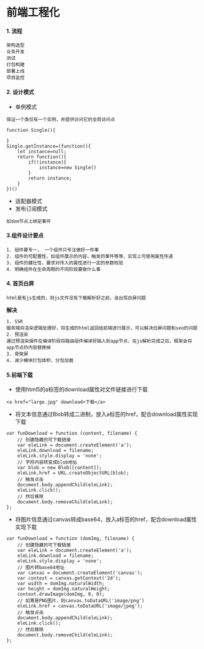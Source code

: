 # 前端工程化

#### 1. 流程

```
架构选型
业务开发
测试
打包构建
部署上线
项目监控
```



#### 2. 设计模式

- 单例模式

```
保证一个类仅有一个实例，并提供访问它的全局访问点

function Single(){

}
Single.getInstance=(function(){
	let instance=null;
	return function(){
		if(!instance){
			instance=new Single()
		}
		return instance;
	}
})()
```

- 适配器模式
- 发布订阅模式

```
如dom节点上绑定事件
```



#### 3.组件设计要点 

```
1. 组件要专一， 一个组件只专注做好一件事
2. 组件的可配置性，如组件展示的内容，触发的事件等等，实现上可使用属性传递
3. 组件的健壮性，要求对传入的属性进行一定的参数校验
4. 明确组件在生命周期的不同阶段要做什么事
```



#### 4. 首页白屏

```
html是有js生成的，则js文件没有下载解析好之前，会出现白屏问题
```

**解决**

```
1. SSR
服务端将渲染逻辑处理好，将生成的html返回给前端进行展示，可以解决白屏问题和seo的问题
2. 预渲染
通过预渲染插件在编译阶段将路由组件编译好插入到app节点，在js解析完成之后，框架会将app节点的内容替换掉
3. 骨架屏
4. 减少模块打包体积，分包加载
```



#### 5.前端下载

- 使用html5的a标签的download属性对文件链接进行下载

```
<a href="large.jpg" download>下载</a>
```

- 将文本信息通过Blob转成二进制，放入a标签的href，配合download属性实现下载

```
var funDownload = function (content, filename) {
    // 创建隐藏的可下载链接
    var eleLink = document.createElement('a');
    eleLink.download = filename;
    eleLink.style.display = 'none';
    // 字符内容转变成blob地址
    var blob = new Blob([content]);
    eleLink.href = URL.createObjectURL(blob);
    // 触发点击
    document.body.appendChild(eleLink);
    eleLink.click();
    // 然后移除
    document.body.removeChild(eleLink);
};
```

- 将图片信息通过canvas转成base64，放入a标签的href，配合download属性实现下载

```
var funDownload = function (domImg, filename) {
    // 创建隐藏的可下载链接
    var eleLink = document.createElement('a');
    eleLink.download = filename;
    eleLink.style.display = 'none';
    // 图片转base64地址
    var canvas = document.createElement('canvas');
    var context = canvas.getContext('2d');
    var width = domImg.naturalWidth;
    var height = domImg.naturalHeight;
    context.drawImage(domImg, 0, 0);
    // 如果是PNG图片，则canvas.toDataURL('image/png')
    eleLink.href = canvas.toDataURL('image/jpeg');
    // 触发点击
    document.body.appendChild(eleLink);
    eleLink.click();
    // 然后移除
    document.body.removeChild(eleLink);
};
```

